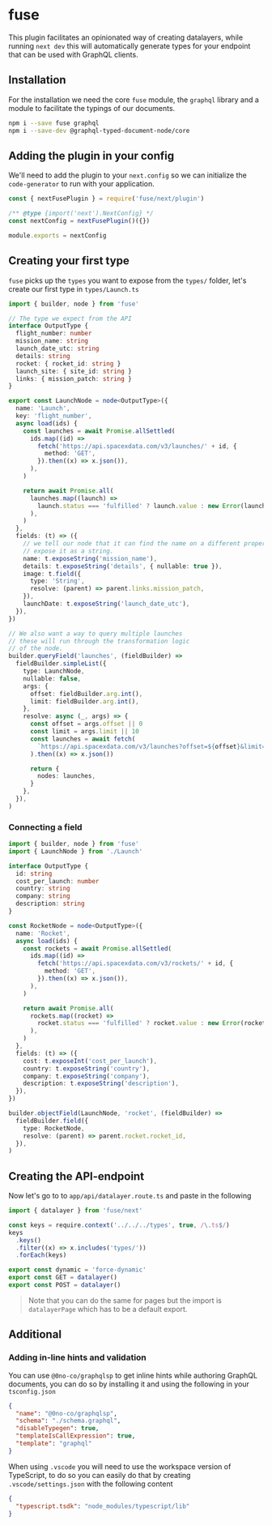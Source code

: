 # fuse

This plugin facilitates an opinionated way of creating datalayers, while running `next dev`
this will automatically generate types for your endpoint that can be used with GraphQL clients.

## Installation

For the installation we need the core `fuse` module, the `graphql` library and a module
to facilitate the typings of our documents.

```sh
npm i --save fuse graphql
npm i --save-dev @graphql-typed-document-node/core
```

## Adding the plugin in your config

We'll need to add the plugin to your `next.config` so we can initialize the `code-generator`
to run with your application.

```js
const { nextFusePlugin } = require('fuse/next/plugin')

/** @type {import('next').NextConfig} */
const nextConfig = nextFusePlugin()({})

module.exports = nextConfig
```

## Creating your first type

`fuse` picks up the `types` you want to expose from the `types/` folder, let's create our first type
in `types/Launch.ts`

```ts
import { builder, node } from 'fuse'

// The type we expect from the API
interface OutputType {
  flight_number: number
  mission_name: string
  launch_date_utc: string
  details: string
  rocket: { rocket_id: string }
  launch_site: { site_id: string }
  links: { mission_patch: string }
}

export const LaunchNode = node<OutputType>({
  name: 'Launch',
  key: 'flight_number',
  async load(ids) {
    const launches = await Promise.allSettled(
      ids.map((id) =>
        fetch('https://api.spacexdata.com/v3/launches/' + id, {
          method: 'GET',
        }).then((x) => x.json()),
      ),
    )

    return await Promise.all(
      launches.map((launch) =>
        launch.status === 'fulfilled' ? launch.value : new Error(launch.reason),
      ),
    )
  },
  fields: (t) => ({
    // we tell our node that it can find the name on a different property named mission_name and to
    // expose it as a string.
    name: t.exposeString('mission_name'),
    details: t.exposeString('details', { nullable: true }),
    image: t.field({
      type: 'String',
      resolve: (parent) => parent.links.mission_patch,
    }),
    launchDate: t.exposeString('launch_date_utc'),
  }),
})

// We also want a way to query multiple launches
// these will run through the transformation logic
// of the node.
builder.queryField('launches', (fieldBuilder) =>
  fieldBuilder.simpleList({
    type: LaunchNode,
    nullable: false,
    args: {
      offset: fieldBuilder.arg.int(),
      limit: fieldBuilder.arg.int(),
    },
    resolve: async (_, args) => {
      const offset = args.offset || 0
      const limit = args.limit || 10
      const launches = await fetch(
        `https://api.spacexdata.com/v3/launches?offset=${offset}&limit=${limit}`,
      ).then((x) => x.json())

      return {
        nodes: launches,
      }
    },
  }),
)
```

### Connecting a field

```ts
import { builder, node } from 'fuse'
import { LaunchNode } from './Launch'

interface OutputType {
  id: string
  cost_per_launch: number
  country: string
  company: string
  description: string
}

const RocketNode = node<OutputType>({
  name: 'Rocket',
  async load(ids) {
    const rockets = await Promise.allSettled(
      ids.map((id) =>
        fetch('https://api.spacexdata.com/v3/rockets/' + id, {
          method: 'GET',
        }).then((x) => x.json()),
      ),
    )

    return await Promise.all(
      rockets.map((rocket) =>
        rocket.status === 'fulfilled' ? rocket.value : new Error(rocket.reason),
      ),
    )
  },
  fields: (t) => ({
    cost: t.exposeInt('cost_per_launch'),
    country: t.exposeString('country'),
    company: t.exposeString('company'),
    description: t.exposeString('description'),
  }),
})

builder.objectField(LaunchNode, 'rocket', (fieldBuilder) =>
  fieldBuilder.field({
    type: RocketNode,
    resolve: (parent) => parent.rocket.rocket_id,
  }),
)
```

## Creating the API-endpoint

Now let's go to to `app/api/datalayer.route.ts` and paste in the following

```ts
import { datalayer } from 'fuse/next'

const keys = require.context('../../../types', true, /\.ts$/)
keys
  .keys()
  .filter((x) => x.includes('types/'))
  .forEach(keys)

export const dynamic = 'force-dynamic'
export const GET = datalayer()
export const POST = datalayer()
```

> Note that you can do the same for pages but the import is `datalayerPage` which has to be a default export.

## Additional

### Adding in-line hints and validation

You can use `@0no-co/graphqlsp` to get inline hints while authoring GraphQL documents, you can do so by installing it
and using the following in your `tsconfig.json`

```json
{
  "name": "@0no-co/graphqlsp",
  "schema": "./schema.graphql",
  "disableTypegen": true,
  "templateIsCallExpression": true,
  "template": "graphql"
}
```

When using `.vscode` you will need to use the workspace version of TypeScript, to do so you can easily do that by creating
`.vscode/settings.json` with the following content

```json
{
  "typescript.tsdk": "node_modules/typescript/lib"
}
```
